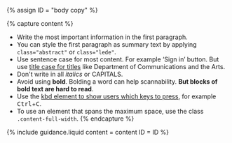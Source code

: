 {% assign ID = "body copy" %}

{% capture content %}
- Write the most important information in the first paragraph.
- You can style the first paragraph as summary text by applying `class="abstract"` or `class="lede"`.
- Use sentence case for most content. For example &lsquo;Sign in&rsquo; button. But use [title case for titles](http://content-style-guide.apps.staging.digital.gov.au/az-indexes/t.html#titles) like Department of Communications and the Arts.
- Don&#39;t write in all <em>italics</em> or CAPITALS.
- Avoid using **bold**. Bolding a word can help scannability. **But blocks of bold text are hard to read**.
- Use the [kbd element to show users which keys to press](http://w3c.github.io/html/textlevel-semantics.html#the-kbd-element), for example <kbd>Ctrl</kbd>+<kbd>C</kbd>.
- To use an element that spans the maximum space, use the class `.content-full-width`.
{% endcapture %}

{% include guidance.liquid  content = content  ID = ID %}
